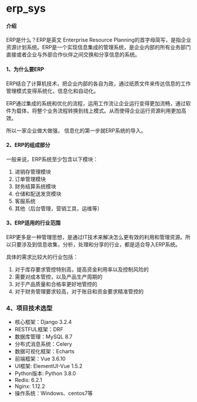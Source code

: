 # erp_sys

#### 介绍
ERP是什么？ERP是英文 Enterprise Resource Planning的首字母简写，是指企业资源计划系统。ERP是一个实现信息集成的管理系统，是企业内部的所有业务部门直接或者企业与外部合作伙伴之间交换和分享信息的系统。

#### 1、为什么要ERP

ERP结合了计算机技术，把企业内部的各自为政，通过纸质文件来传达信息的工作管理模式变得系统化，信息化和自动化。

ERP通过集成的系统和优化的流程，运用工作流让企业运行变得更加流畅，通过软件为载体，将整个业务流程转换到线上模式。从而使得企业运行资源利用更加高效。

所以一家企业做大做强， 信息化的第一步就ERP系统的导入。

#### 2、ERP的组成部分

一般来说，ERP系统至少包含以下模块：

1. 进销存管理模块
2. 订单管理模块
3. 财务结算系统模块
4. 仓储和配送发货模块
5. 客服系统
6. 其他（后台管理，营销工具，运维等）

#### 3、ERP适用的行业范围

ERP更多是一种管理思想，是通过IT技术来解决怎么更有效的利用和管理资源。所以只要涉及到信息收集，分析，处理和分享的行业，都是适合导入ERP系统。

具体的需求比较大的行业包括：

1. 对于库存要求管控特别高，提高资金利用率以及控制风险的
2. 需要对成本管控，以及产品生产周期的
3. 对于产品质量和合格率更好地管控的
4. 对于财务管理要求较高，对于账目和资金要求精准管控的

### 4、项目技术选型

* 核心框架：Django 3.2.4
* RESTFUL框架：DRF
* 数据库管理：MySQL 8.7
* 分布式消息系统：Celery
* 数据可视化框架：Echarts
* 前端框架：Vue 3.6.10
* UI框架: ElementUI-Vue 1.5.2
* Python版本: Python 3.8.0
* Redis: 6.2.1
* Nginx: 1.12.2
* 操作系统：Windows、centos7等